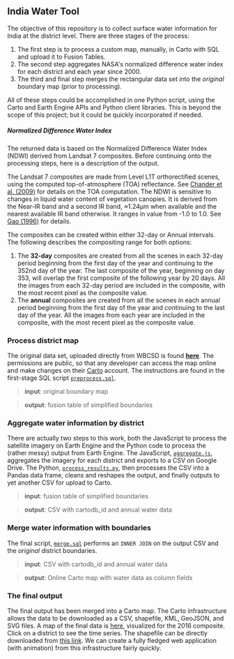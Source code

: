 ## India Water Tool

The objective of this repository is to collect surface water information for India at the district level.  There are three stages of the process:

1. The first step is to process a custom map, manually, in Carto with SQL and upload it to Fusion Tables.  
2. The second step aggregates NASA's normalized difference water index for each district and each year since 2000.  
3. The third and final step merges the rectangular data set into the *original* boundary map (prior to processing). 

All of these steps could be accomplished in one Python script, using the Carto and Earth Engine APIs and Python client libraries.  This is beyond the scope of this project; but it could be quickly incorporated if needed.

##### Normalized Difference Water Index

The returned data is based on the Normalized Difference Water Index (NDWI) derived from Landsat 7 composites.  Before continuing onto the processing steps, here is a description of the output.

The Landsat 7 composites are made from Level L1T orthorectified scenes, using the computed top-of-atmosphere (TOA) reflectance. See [Chander et al. (2009)](http://www.sciencedirect.com/science/article/pii/S0034425709000169) for details on the TOA computation. The NDWI is sensitive to changes in liquid water content of vegetation canopies. It is derived from the Near-IR band and a second IR band, ≈1.24μm when available and the nearest available IR band otherwise. It ranges in value from -1.0 to 1.0. See [Gao (1996)](http://www.sciencedirect.com/science/article/pii/S0034425796000673) for details.

The composites can be created within either 32-day or Annual intervals. The following describes the compositing range for both options:

1. The **32-day** composites are created from all the scenes in each 32-day period beginning from the first day of the year and continuing to the 352nd day of the year. The last composite of the year, beginning on day 353, will overlap the first composite of the following year by 20 days. All the images from each 32-day period are included in the composite, with the most recent pixel as the composite value.
2. The **annual** composites are created from all the scenes in each annual period beginning from the first day of the year and continuing to the last day of the year. All the images from each year are included in the composite, with the most recent pixel as the composite value.

### Process district map

The original data set, uploaded directly from WBCSD is found [**here**](https://danhammer.carto.com/tables/distrct_bdy).  The permissions are public, so that any developer can access the map online and make changes on their [Carto](https://www.carto.com) account.  The instructions are found in the first-stage SQL script [`preprocess.sql`](code/preprocess.sql).

> **input**: original boundary map

> **output**: fusion table of simplified boundaries


### Aggregate water information by district

There are actually two steps to this work, both the JavaScript to process the satellite imagery on Earth Engine and the Python code to process the (rather messy) output from Earth Engine.  The JavaScript, [`aggregate.js`](code/aggregate.js), aggregates the imagery for each district and exports to a CSV on Google Drive. The Python, [`process_results.py`](code/process_results.py), then processes the CSV into a Pandas data frame, cleans and reshapes the output, and finally outputs to yet another CSV for upload to Carto.

> **input**: fusion table of simplified boundaries

> **output**:  CSV with cartodb_id and annual water data

### Merge water information with boundaries

The final script, [`merge.sql`](code/merge.sql) performs an `INNER JOIN` on the output CSV and the *original* district boundaries.  

> **input**: CSV with cartodb_id and annual water data

> **output**:  Online Carto map with water data as column fields

### The final output

The final output has been merged into a Carto map.  The Carto infrastructure allows the data to be downloaded as a CSV, shapefile, KML, GeoJSON, and SVG files.  A map of the final data is [here](https://danhammer.carto.com/viz/fc82a266-577e-11e6-8107-0e3ff518bd15/embed_map), visualized for the 2016 composite.  Click on a district to see the time series. The shapefile can be directly downloaded from [this link](https://dl.dropboxusercontent.com/u/5365589/distrct_bdy.zip). We can create a fully fledged web application (with animation) from this infrastructure fairly quickly.